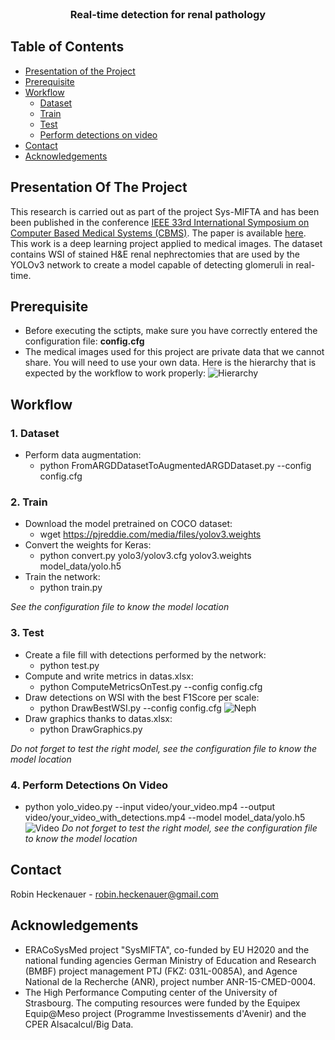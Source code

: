 <!-- TITLE -->
<br />
<p align="center">
  <h3 align="center">Real-time detection for renal pathology</h3>
</p>

<!-- TABLE OF CONTENTS -->
## Table of Contents

* [Presentation of the Project](#presentation-of-the-project)
* [Prerequisite](#prerequisite)
* [Workflow](#workflow)
  * [Dataset](#dataset)
  * [Train](#train)
  * [Test](#test)
  * [Perform detections on video](#perform-detections-on-video)
* [Contact](#contact)
* [Acknowledgements](#acknowledgements)


<!-- PRESENTATION OF THE PROJECT -->
## Presentation Of The Project

This research is carried out as part of the project Sys-MIFTA and has been been published in the conference [IEEE 33rd International Symposium on
Computer Based Medical Systems (CBMS)](http://cbms2020.org/). 
The paper is available [here](https://germain-forestier.info/publis/cbms2020.pdf).
This work is a deep learning project applied to medical images. 
The dataset contains WSI of stained H&E renal nephrectomies that are used by the YOLOv3 network to create a model capable of detecting glomeruli in real-time.


<!-- GETTING STARTED -->
## Prerequisite

- Before executing the sctipts, make sure you have correctly entered the configuration file: **config.cfg**
- The medical images used for this project are private data that we cannot share.
You will need to use your own data. 
Here is the hierarchy that is expected by the workflow to work properly:
![Hierarchy](https://github.com/RobinHCK/keras-yolo3/blob/master/img/ARGD_dataset_hierarchy.png)

<!-- WORKFLOW -->
## Workflow

### 1. Dataset

- Perform data augmentation:
  - python FromARGDDatasetToAugmentedARGDDataset.py --config config.cfg


### 2. Train

- Download the model pretrained on COCO dataset:
  - wget https://pjreddie.com/media/files/yolov3.weights
- Convert the weights for Keras:
  - python convert.py yolo3/yolov3.cfg yolov3.weights model_data/yolo.h5
- Train the network:
  - python train.py 

*See the configuration file to know the model location*


### 3. Test

- Create a file fill with detections performed by the network:
  - python test.py
- Compute and write metrics in datas.xlsx:
  - python ComputeMetricsOnTest.py --config config.cfg
- Draw detections on WSI with the best F1Score per scale:
  - python DrawBestWSI.py --config config.cfg
![Neph](https://github.com/RobinHCK/keras-yolo3/blob/master/img/nephrectomy_with_detections.png)
- Draw graphics thanks to datas.xlsx:
  - python DrawGraphics.py

*Do not forget to test the right model, see the configuration file to know the model location*


### 4. Perform Detections On Video

- python yolo_video.py --input video/your_video.mp4 --output video/your_video_with_detections.mp4 --model model_data/yolo.h5
![Video](https://github.com/RobinHCK/keras-yolo3/blob/master/img/biopsy_with_detections.jpg)
*Do not forget to test the right model, see the configuration file to know the model location*


<!-- CONTACT -->
## Contact

Robin Heckenauer - robin.heckenauer@gmail.com


<!-- ACKNOWLEDGEMENTS -->
## Acknowledgements

- ERACoSysMed project "SysMIFTA", co-funded by EU H2020 and the national funding agencies German Ministry of Education and Research (BMBF) project management PTJ (FKZ: 031L-0085A), and Agence National de la Recherche (ANR), project number ANR-15-CMED-0004.
- The High Performance Computing center of the University of Strasbourg. The computing resources were funded by the Equipex Equip@Meso project (Programme Investissements d'Avenir) and the CPER Alsacalcul/Big Data.
